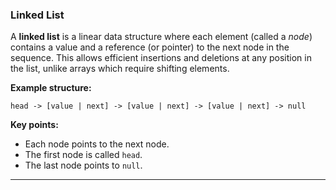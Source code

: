 ### Linked List

A **linked list** is a linear data structure where each element (called a _node_) contains a value and a reference (or pointer) to the next node in the sequence. This allows efficient insertions and deletions at any position in the list, unlike arrays which require shifting elements.

**Example structure:**

```
head -> [value | next] -> [value | next] -> [value | next] -> null
```

**Key points:**

- Each node points to the next node.
- The first node is called `head`.
- The last node points to `null`.

---
